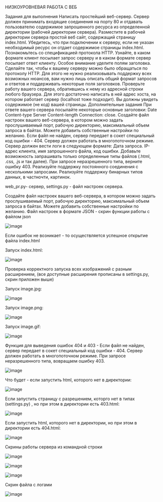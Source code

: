 НИЗКОУРОВНЕВАЯ РАБОТА С ВЕБ

Задания для выполнения
Написать простейший веб-сервер. Сервер должен принимать входящие соединения на порту 80 и отдавать пользователю содержимое запрошенного ресурса из определенной директории (рабочей директории сервера).
Разместите в рабочей директории сервера простой веб сайт, содержащий страницу index.html. Убедитесь, что при подключении к серверу, если не указан необходимый ресурс он отдает содержимое страницы index.html.
Познакомьтесь со спецификацией протокола HTTP. Узнайте, в каком формате клиент посылает запрос серверу и в каком формате сервер посылает ответ клиенту. Особое внимание уделите полям заголовка.
Сделайте так, чтобы к вашему серверу можно было обращаться по протоколу HTTP. Для этого не нужно реализовывать поддержку всех возможных нюансов, вам нужно лишь описать общий формат запросов и ответов и поддерживать некоторые поля заголовков.
Проверьте работу вашего сервера, обратившись к нему из адресной строки любого браузера. Для этого достаточно написать в ней адрес хоста, на котором работает сервер (localhost тоже подходит). Вы должны увидеть содержимое (не код) вашей страницы.
Дополнительные задания
При ответе вашего сервера посылайте некоторые основные заголовки:
Date
Content-type
Server
Content-length
Connection: close.
Создайте файл настроек вашего веб-сервера, в котором можно задать прослушиваемый порт, рабочую директорию, максимальный объем запроса в байтах. Можете добавить собственные настройки по желанию.
Если файл не найден, сервер передает в сокет специальный код ошибки - 404.
Сервер должен работать в многопоточном режиме.
Сервер должен вести логи в следующем формате: Дата запроса. IP-адрес клиента, имя запрошенного файла, код ошибки.
Добавьте возможность запрашивать только определенные типы файлов (.html, .css, .js и так далее). При запросе неразрешенного типа, верните ошибку 403.
Реализуйте поддержку постоянного соединения с несколькими запросами.
Реализуйте поддержку бинарных типов данных, в частночти, картинок.


web_pr.py- сервер, settings.py - файл настроек сервера.



Создайте файл настроек вашего веб-сервера, в котором можно задать прослушиваемый порт, рабочую директорию, максимальный объем запроса в байтах. Можете добавить собственные настройки по желанию. Файл настроек в формате JSON - скрин функции работы с файлом json

![image](https://user-images.githubusercontent.com/92279258/146091848-947a1085-bc9d-47ed-8fd8-4d9a2447d7fe.png)


Если ошибок не возникает - то осуществляется успешное открытие файла index.html 

Запуск index.html:

![image](https://user-images.githubusercontent.com/92279258/146092557-af8f88b3-9112-47c2-ae8e-6639ac4d8f2f.png)

Проверка корректного запуска всех изображений с разным расширением, (все доступные расширения прописаны в settings.py, скрин приложен выше)

Запуск image.jpg:

![image](https://user-images.githubusercontent.com/92279258/146093478-5c9b9668-e815-4507-b9bd-d3e2bbca7c05.png)

Запуск image.png:

![image](https://user-images.githubusercontent.com/92279258/146093501-d484ddc3-6503-4fe4-946e-f9bce4585d6a.png)

Запуск image.gif:

![image](https://user-images.githubusercontent.com/92279258/146093545-02338e55-aeed-416c-957d-8ee260c80973.png)

Функция для  выведения ошибок 404 и 403 - 
Если файл не найден, сервер передает в сокет специальный код ошибки - 404.
Сервер должен работать в многопоточном режиме.
При запросе неразрешенного типа, вовращаем  ошибку 403.

![image](https://user-images.githubusercontent.com/92279258/146094699-80e08215-2cb3-41bf-9661-e909e6b74dfb.png)


Что будет - если запустить html, которого нет в директории:

![image](https://user-images.githubusercontent.com/92279258/146092738-f9707b14-f7d3-40f5-b059-ee11d7d39739.png)

Если запустить cтраницу с разрешением, которго нет в типах (settings.py) , но при этом в директории есть 403.html:

![image](https://user-images.githubusercontent.com/92279258/146092866-3927cd11-858c-465f-a771-df735c04d481.png)

Если запустить html, которого нет в директории, но  при этом в директории есть 404.html:

![image](https://user-images.githubusercontent.com/92279258/146092990-d0de9ccc-74db-4959-958e-cf1251d38685.png)

Скрины работы сервера из командной строки

![image](https://user-images.githubusercontent.com/92279258/146094258-b132f2b4-2c41-418f-81fb-9f550150bc80.png)

![image](https://user-images.githubusercontent.com/92279258/146094284-ea2f8ca7-a8d9-4a3d-8504-6077488704f7.png)

![image](https://user-images.githubusercontent.com/92279258/146094313-55749713-786e-4a8d-be00-463b2b84e434.png)

Скрин файла с логами 

![image](https://user-images.githubusercontent.com/92279258/146094585-4024587e-a998-46c9-8656-842a4839f3c0.png)








